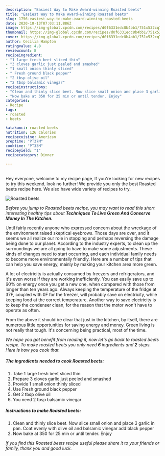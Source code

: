 ```yaml
---
description: "Easiest Way to Make Award-winning Roasted beets"
title: "Easiest Way to Make Award-winning Roasted beets"
slug: 1756-easiest-way-to-make-award-winning-roasted-beets
date: 2020-10-13T07:03:11.886Z
image: https://img-global.cpcdn.com/recipes/d0f6331edc8b4bb1/751x532cq70/roasted-beets-recipe-main-photo.jpg
thumbnail: https://img-global.cpcdn.com/recipes/d0f6331edc8b4bb1/751x532cq70/roasted-beets-recipe-main-photo.jpg
cover: https://img-global.cpcdn.com/recipes/d0f6331edc8b4bb1/751x532cq70/roasted-beets-recipe-main-photo.jpg
author: Cecilia Hampton
ratingvalue: 4.8
reviewcount: 8
recipeingredient:
- "1 large fresh beet sliced thin"
- "3 cloves garlic just peeled and smashed"
- "1 small onion thinly sliced"
- " Fresh ground black pepper"
- "2 tbsp olive oil"
- "2 tbsp balsamic vinegar"
recipeinstructions:
- "Clean and thinly slice beet. Now slice small onion and place 3 garlic in pan. Coat evenly with olive oil and balsamic vinegar add black pepper"
- "Now bake at 350 for 25 min or until tender. Enjoy"
categories:
- Recipe
tags:
- roasted
- beets

katakunci: roasted beets 
nutrition: 126 calories
recipecuisine: American
preptime: "PT37M"
cooktime: "PT33M"
recipeyield: "1"
recipecategory: Dinner

---
```

<br>
Hey everyone, welcome to my recipe page, If you're looking for new recipes to try this weekend, look no further! We provide you only the best Roasted beets recipe here. We also have wide variety of recipes to try.
<br>


![Roasted beets](https://img-global.cpcdn.com/recipes/d0f6331edc8b4bb1/751x532cq70/roasted-beets-recipe-main-photo.jpg)

<i>Before you jump to Roasted beets recipe, you may want to read this short interesting healthy tips about 
<strong>Techniques To Live Green And Conserve Money In The Kitchen</strong>.</i>
</br>

Until fairly recently anyone who expressed concern about the wreckage of the environment raised skeptical eyebrows. Those days are over, and it seems we all realize our role in stopping and perhaps reversing the damage being done to our planet. According to the industry experts, to clean up the surroundings we are all going to have to make some adjustments. These kinds of changes need to start occurring, and each individual family needs to become more environmentally friendly. Here are a number of tips that can help you save energy, mainly by making your kitchen area more green.

A lot of electricity is actually consumed by freezers and refrigerators, and it's even worse if they are working inefficiently. You can easily save up to 60% on energy once you get a new one, when compared with those from longer than ten years ago. Always keeping the temperature of the fridge at 37F, coupled with 0F for the freezer, will probably save on electricity, while keeping food at the correct temperature. Another way to save electricity is to keep the condenser clean, for the reason that the motor won't have to operate as often.

From the above it should be clear that just in the kitchen, by itself, there are numerous little opportunities for saving energy and money. Green living is not really that tough. It's concerning being practical, most of the time.


<i>We hope you got benefit from reading it, now let's go back to roasted beets recipe. To make roasted beets you only need <strong>6</strong> ingredients and <strong>2</strong> steps. Here is how you cook that.
</i>

##### The ingredients needed to cook Roasted beets:

1. Take 1 large fresh beet sliced thin
1. Prepare 3 cloves garlic just peeled and smashed
1. Provide 1 small onion thinly sliced
1. Use  Fresh ground black pepper
1. Get 2 tbsp olive oil
1. You need 2 tbsp balsamic vinegar


##### Instructions to make Roasted beets:

1. Clean and thinly slice beet. Now slice small onion and place 3 garlic in pan. Coat evenly with olive oil and balsamic vinegar add black pepper
1. Now bake at 350 for 25 min or until tender. Enjoy


<i>If you find this Roasted beets recipe useful please share it to your friends or family, thank you and good luck.</i>
